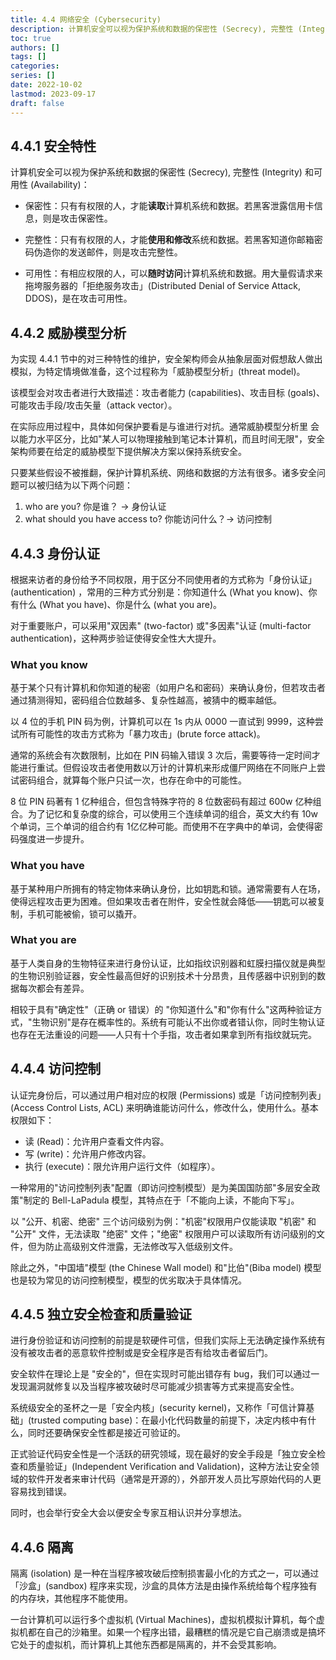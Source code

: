 ```yaml
---
title: 4.4 网络安全 (Cybersecurity)
description: 计算机安全可以视为保护系统和数据的保密性 (Secrecy), 完整性 (Integrity) 和可用性 (Availability)。
toc: true
authors: []
tags: []
categories: 
series: []
date: 2022-10-02
lastmod: 2023-09-17
draft: false
---
```

## 4.4.1 安全特性

计算机安全可以视为保护系统和数据的保密性 (Secrecy), 完整性 (Integrity) 和可用性 (Availability)：

- 保密性：只有有权限的人，才能**读取**计算机系统和数据。若黑客泄露信用卡信息，则是攻击保密性。

- 完整性：只有有权限的人，才能**使用和修改**系统和数据。若黑客知道你邮箱密码伪造你的发送邮件，则是攻击完整性。

- 可用性：有相应权限的人，可以**随时访问**计算机系统和数据。用大量假请求来拖垮服务器的「拒绝服务攻击」(Distributed Denial of Service Attack, DDOS)，是在攻击可用性。

## 4.4.2 威胁模型分析

为实现 4.4.1 节中的对三种特性的维护，安全架构师会从抽象层面对假想敌人做出模拟，为特定情境做准备，这个过程称为「威胁模型分析」(threat model)。

该模型会对攻击者进行大致描述：攻击者能力 (capabilities)、攻击目标 (goals)、可能攻击手段/攻击矢量（attack vector）。

在实际应用过程中，具体如何保护要看是与谁进行对抗。通常威胁模型分析里 会以能力水平区分，比如"某人可以物理接触到笔记本计算机，而且时间无限"，安全架构师要在给定的威胁模型下提供解决方案以保持系统安全。

只要某些假设不被推翻，保护计算机系统、网络和数据的方法有很多。诸多安全问题可以被归结为以下两个问题：

1. who are you?  你是谁？ -> 身份认证
2. what should you have access to?  你能访问什么？-> 访问控制

## 4.4.3 身份认证

根据来访者的身份给予不同权限，用于区分不同使用者的方式称为「身份认证」 (authentication) ，常用的三种方式分别是：你知道什么 (What you know)、你有什么 (What you have)、你是什么 (what you are)。

对于重要账户，可以采用"双因素" (two-factor) 或"多因素"认证 (multi-factor authentication)，这种两步验证使得安全性大大提升。

### What you know

基于某个只有计算机和你知道的秘密（如用户名和密码）来确认身份，但若攻击者通过猜测得知，密码组合位数越多、复杂性越高，被猜中的概率越低。

以 4 位的手机 PIN 码为例，计算机可以在 1s 内从 0000 一直试到 9999，这种尝试所有可能性的攻击方式称为「暴力攻击」(brute force attack)。

通常的系统会有次数限制，比如在 PIN 码输入错误 3 次后，需要等待一定时间才能进行重试。但假设攻击者使用数以万计的计算机来形成僵尸网络在不同账户上尝试密码组合，就算每个账户只试一次，也存在命中的可能性。

8 位 PIN 码著有 1 亿种组合，但包含特殊字符的 8 位数密码有超过 600w 亿种组合。为了记忆和复杂度的综合，可以使用三个连续单词的组合，英文大约有 10w 个单词，三个单词的组合约有 1亿亿种可能。而使用不在字典中的单词，会使得密码强度进一步提升。

### What you have

基于某种用户所拥有的特定物体来确认身份，比如钥匙和锁。通常需要有人在场，使得远程攻击更为困难。但如果攻击者在附件，安全性就会降低——钥匙可以被复制，手机可能被偷，锁可以撬开。

### What you are

基于人类自身的生物特征来进行身份认证，比如指纹识别器和虹膜扫描仪就是典型的生物识别验证器，安全性最高但好的识别技术十分昂贵，且传感器中识别到的数据每次都会有差异。

相较于具有"确定性"（正确 or 错误）的 "你知道什么"和"你有什么"这两种验证方式，"生物识别"是存在概率性的。系统有可能认不出你或者错认你，同时生物认证也存在无法重设的问题——人只有十个手指，攻击者如果拿到所有指纹就玩完。

## 4.4.4 访问控制

认证完身份后，可以通过用户相对应的权限 (Permissions) 或是「访问控制列表」(Access Control Lists, ACL) 来明确谁能访问什么，修改什么，使用什么。基本权限如下：

- 读 (Read)：允许用户查看文件内容。
- 写 (write)：允许用户修改内容。
- 执行 (execute)：限允许用户运行文件（如程序）。

一种常用的"访问控制列表"配置（即访问控制模型）是为美国国防部"多层安全政策"制定的 Bell-LaPadula 模型，其特点在于「不能向上读，不能向下写」。

以 "公开、机密、绝密" 三个访问级别为例："机密"权限用户仅能读取 "机密" 和 "公开" 文件，无法读取 "绝密" 文件；"绝密" 权限用户可以读取所有访问级别的文件，但为防止高级别文件泄露，无法修改写入低级别文件。

除此之外，"中国墙"模型 (the Chinese Wall model) 和"比伯"(Biba model) 模型也是较为常见的访问控制模型，模型的优劣取决于具体情况。

## 4.4.5 独立安全检查和质量验证

进行身份验证和访问控制的前提是软硬件可信，但我们实际上无法确定操作系统有没有被攻击者的恶意软件控制或是安全程序是否有给攻击者留后门。

安全软件在理论上是 "安全的"，但在实现时可能出错存有 bug，我们可以通过一发现漏洞就修复以及当程序被攻破时尽可能减少损害等方式来提高安全性。

系统级安全的圣杯之一是「安全内核」(security kernel)，又称作「可信计算基础」(trusted computing base)：在最小化代码数量的前提下，决定内核中有什么，同时还要确保安全性都是接近可验证的。

正式验证代码安全性是一个活跃的研究领域，现在最好的安全手段是「独立安全检查和质量验证」(Independent Verification and Validation)，这种方法让安全领域的软件开发者来审计代码（通常是开源的），外部开发人员比写原始代码的人更容易找到错误。

同时，也会举行安全大会以便安全专家互相认识并分享想法。

## 4.4.6 隔离

隔离 (isolation) 是一种在当程序被攻破后控制损害最小化的方式之一，可以通过「沙盒」(sandbox) 程序来实现，沙盒的具体方法是由操作系统给每个程序独有的内存块，其他程序不能使用。

一台计算机可以运行多个虚拟机 (Virtual Machines)，虚拟机模拟计算机，每个虚拟机都在自己的沙箱里。如果一个程序出错，最糟糕的情况是它自己崩溃或是搞坏它处于的虚拟机，而计算机上其他东西都是隔离的，并不会受其影响。